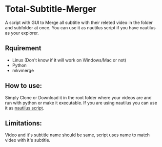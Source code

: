 # Total-Subtitle-Merger
A script with GUI to Merge all subtitle with their releted video in the folder and subfolder at once. You can use it as nautilus script if you have nautilus as your explorer.
## Rquirement
* Linux (Don't know if it will work on Windows/Mac or not)
* Python
* mkvmerge
## How to use:
Simply Clone or Download it in the root folder where your videos are and run with python or make it executable.
If you are using nautilus you can use it as [nautilus script].
## Limitations:
Video and it's subtitle name should be same, script uses name to match video with it's subtitle.

[nautilus script]:https://help.ubuntu.com/community/NautilusScriptsHowto

